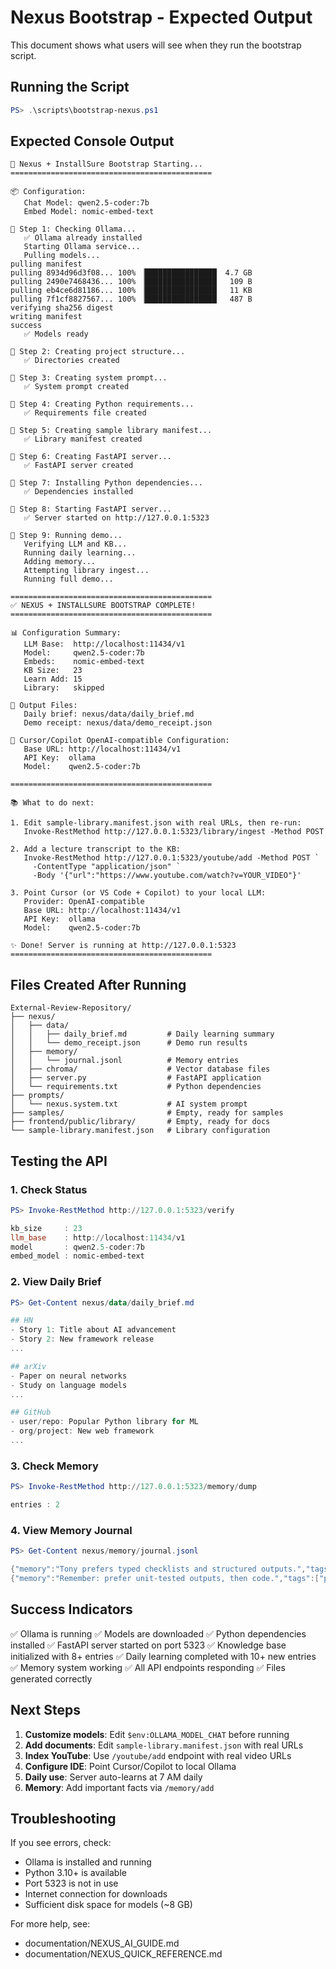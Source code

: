 # Nexus Bootstrap - Expected Output

This document shows what users will see when they run the bootstrap script.

## Running the Script

```powershell
PS> .\scripts\bootstrap-nexus.ps1
```

## Expected Console Output

```
🚀 Nexus + InstallSure Bootstrap Starting...
=============================================

📦 Configuration:
   Chat Model: qwen2.5-coder:7b
   Embed Model: nomic-embed-text

🔧 Step 1: Checking Ollama...
   ✅ Ollama already installed
   Starting Ollama service...
   Pulling models...
pulling manifest
pulling 8934d96d3f08... 100% ▕████████████████▏ 4.7 GB
pulling 2490e7468436... 100% ▕████████████████▏  109 B
pulling eb4ce6d81186... 100% ▕████████████████▏  11 KB
pulling 7f1cf8827567... 100% ▕████████████████▏  487 B
verifying sha256 digest
writing manifest
success
   ✅ Models ready

🔧 Step 2: Creating project structure...
   ✅ Directories created

🔧 Step 3: Creating system prompt...
   ✅ System prompt created

🔧 Step 4: Creating Python requirements...
   ✅ Requirements file created

🔧 Step 5: Creating sample library manifest...
   ✅ Library manifest created

🔧 Step 6: Creating FastAPI server...
   ✅ FastAPI server created

🔧 Step 7: Installing Python dependencies...
   ✅ Dependencies installed

🔧 Step 8: Starting FastAPI server...
   ✅ Server started on http://127.0.0.1:5323

🔧 Step 9: Running demo...
   Verifying LLM and KB...
   Running daily learning...
   Adding memory...
   Attempting library ingest...
   Running full demo...

=============================================
✅ NEXUS + INSTALLSURE BOOTSTRAP COMPLETE!
=============================================

📊 Configuration Summary:
   LLM Base:  http://localhost:11434/v1
   Model:     qwen2.5-coder:7b
   Embeds:    nomic-embed-text
   KB Size:   23
   Learn Add: 15
   Library:   skipped

📁 Output Files:
   Daily brief: nexus/data/daily_brief.md
   Demo receipt: nexus/data/demo_receipt.json

🔧 Cursor/Copilot OpenAI-compatible Configuration:
   Base URL: http://localhost:11434/v1
   API Key:  ollama
   Model:    qwen2.5-coder:7b

=============================================

📚 What to do next:

1. Edit sample-library.manifest.json with real URLs, then re-run:
   Invoke-RestMethod http://127.0.0.1:5323/library/ingest -Method POST

2. Add a lecture transcript to the KB:
   Invoke-RestMethod http://127.0.0.1:5323/youtube/add -Method POST `
     -ContentType "application/json" `
     -Body '{"url":"https://www.youtube.com/watch?v=YOUR_VIDEO"}'

3. Point Cursor (or VS Code + Copilot) to your local LLM:
   Provider: OpenAI-compatible
   Base URL: http://localhost:11434/v1
   API Key:  ollama
   Model:    qwen2.5-coder:7b

✨ Done! Server is running at http://127.0.0.1:5323
=============================================
```

## Files Created After Running

```
External-Review-Repository/
├── nexus/
│   ├── data/
│   │   ├── daily_brief.md         # Daily learning summary
│   │   └── demo_receipt.json      # Demo run results
│   ├── memory/
│   │   └── journal.jsonl          # Memory entries
│   ├── chroma/                    # Vector database files
│   ├── server.py                  # FastAPI application
│   └── requirements.txt           # Python dependencies
├── prompts/
│   └── nexus.system.txt           # AI system prompt
├── samples/                       # Empty, ready for samples
├── frontend/public/library/       # Empty, ready for docs
└── sample-library.manifest.json   # Library configuration
```

## Testing the API

### 1. Check Status
```powershell
PS> Invoke-RestMethod http://127.0.0.1:5323/verify

kb_size     : 23
llm_base    : http://localhost:11434/v1
model       : qwen2.5-coder:7b
embed_model : nomic-embed-text
```

### 2. View Daily Brief
```powershell
PS> Get-Content nexus/data/daily_brief.md

## HN
- Story 1: Title about AI advancement
- Story 2: New framework release
...

## arXiv
- Paper on neural networks
- Study on language models
...

## GitHub
- user/repo: Popular Python library for ML
- org/project: New web framework
...
```

### 3. Check Memory
```powershell
PS> Invoke-RestMethod http://127.0.0.1:5323/memory/dump

entries : 2
```

### 4. View Memory Journal
```powershell
PS> Get-Content nexus/memory/journal.jsonl

{"memory":"Tony prefers typed checklists and structured outputs.","tags":["tony","preference"]}
{"memory":"Remember: prefer unit-tested outputs, then code.","tags":["policy","tests-first"]}
```

## Success Indicators

✅ Ollama is running
✅ Models are downloaded
✅ Python dependencies installed
✅ FastAPI server started on port 5323
✅ Knowledge base initialized with 8+ entries
✅ Daily learning completed with 10+ new entries
✅ Memory system working
✅ All API endpoints responding
✅ Files generated correctly

## Next Steps

1. **Customize models**: Edit `$env:OLLAMA_MODEL_CHAT` before running
2. **Add documents**: Edit `sample-library.manifest.json` with real URLs
3. **Index YouTube**: Use `/youtube/add` endpoint with real video URLs
4. **Configure IDE**: Point Cursor/Copilot to local Ollama
5. **Daily use**: Server auto-learns at 7 AM daily
6. **Memory**: Add important facts via `/memory/add`

## Troubleshooting

If you see errors, check:
- Ollama is installed and running
- Python 3.10+ is available
- Port 5323 is not in use
- Internet connection for downloads
- Sufficient disk space for models (~8 GB)

For more help, see:
- documentation/NEXUS_AI_GUIDE.md
- documentation/NEXUS_QUICK_REFERENCE.md
